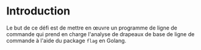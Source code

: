 # Introduction

Le but de ce défi est de mettre en œuvre un programme de ligne de commande qui prend en charge l'analyse de drapeaux de base de ligne de commande à l'aide du package `flag` en Golang.
